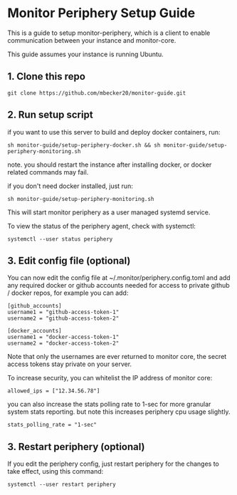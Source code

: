 # Monitor Periphery Setup Guide

This is a guide to setup monitor-periphery, which is a client to enable communication between your instance and monitor-core.

This guide assumes your instance is running Ubuntu.

## **1. Clone this repo**

```
git clone https://github.com/mbecker20/monitor-guide.git
```
## **2. Run setup script**

if you want to use this server to build and deploy docker containers, run:

```
sh monitor-guide/setup-periphery-docker.sh && sh monitor-guide/setup-periphery-monitoring.sh
```

note. you should restart the instance after installing docker, or docker related commands may fail.

if you don't need docker installed, just run:

```
sh monitor-guide/setup-periphery-monitoring.sh
```

This will start monitor periphery as a user managed systemd service.

To view the status of the periphery agent, check with systemctl:

```
systemctl --user status periphery
```

## **3. Edit config file (optional)**

You can now edit the config file at ~/.monitor/periphery.config.toml and add any required docker or github accounts needed for access to private github / docker repos, for example you can add:

```
[github_accounts]
username1 = "github-access-token-1"
username2 = "github-access-token-2"

[docker_accounts]
username1 = "docker-access-token-1"
username2 = "docker-access-token-2"
```

Note that only the usernames are ever returned to monitor core, the secret access tokens stay private on your server.

To increase security, you can whitelist the IP address of monitor core:

```
allowed_ips = ["12.34.56.78"]
```

you can also increase the stats polling rate to 1-sec for more granular system stats reporting. but note this increases periphery cpu usage slightly.

```
stats_polling_rate = "1-sec"
```

## **3. Restart periphery (optional)**

If you edit the periphery config, just restart periphery for the changes to take effect, using this command:

```
systemctl --user restart periphery
```
